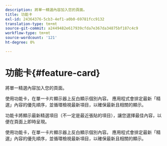 ```yaml
---
description: 將單一精選內容加入您的頁面。
title: 功能卡
exl-id: 24364376-5cb3-4ef1-a0b0-69781fcc9132
translation-type: tm+mt
source-git-commit: a2449482e617939cfda7e367da34875bf187c4c9
workflow-type: tm+mt
source-wordcount: '121'
ht-degree: 0%

---
```


# 功能卡{#feature-card}

將單一精選內容加入您的頁面。

使用功能卡，在單一卡片顯示器上反白顯示個別內容。 應用程式會排定最新「精選」內容的優先順序，並循環檢視最新項目，以確保最新且相關的顯示。

功能卡將顯示最新精選項目（不一定是最近張貼的項目），讓您選擇最佳內容，以便在頁面上即時呈現。

使用功能卡，在單一卡片顯示器上反白顯示個別內容。 應用程式會排定最新「精選」內容的優先順序，並循環檢視最新項目，以確保最新且相關的顯示。
